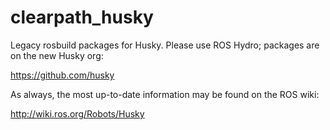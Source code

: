 clearpath_husky
===============

Legacy rosbuild packages for Husky. Please use ROS Hydro; packages are on the new Husky org:

https://github.com/husky

As always, the most up-to-date information may be found on the ROS wiki:

http://wiki.ros.org/Robots/Husky
